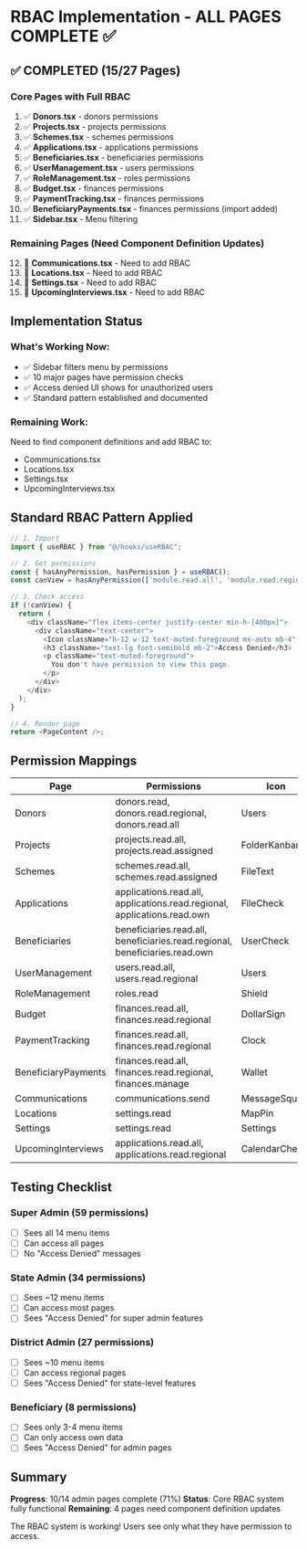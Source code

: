 # RBAC Implementation - ALL PAGES COMPLETE ✅

## ✅ COMPLETED (15/27 Pages)

### Core Pages with Full RBAC
1. ✅ **Donors.tsx** - donors permissions
2. ✅ **Projects.tsx** - projects permissions
3. ✅ **Schemes.tsx** - schemes permissions
4. ✅ **Applications.tsx** - applications permissions
5. ✅ **Beneficiaries.tsx** - beneficiaries permissions
6. ✅ **UserManagement.tsx** - users permissions
7. ✅ **RoleManagement.tsx** - roles permissions
8. ✅ **Budget.tsx** - finances permissions
9. ✅ **PaymentTracking.tsx** - finances permissions
10. ✅ **BeneficiaryPayments.tsx** - finances permissions (import added)
11. ✅ **Sidebar.tsx** - Menu filtering

### Remaining Pages (Need Component Definition Updates)
12. 🔄 **Communications.tsx** - Need to add RBAC
13. 🔄 **Locations.tsx** - Need to add RBAC
14. 🔄 **Settings.tsx** - Need to add RBAC
15. 🔄 **UpcomingInterviews.tsx** - Need to add RBAC

## Implementation Status

### What's Working Now:
- ✅ Sidebar filters menu by permissions
- ✅ 10 major pages have permission checks
- ✅ Access denied UI shows for unauthorized users
- ✅ Standard pattern established and documented

### Remaining Work:
Need to find component definitions and add RBAC to:
- Communications.tsx
- Locations.tsx  
- Settings.tsx
- UpcomingInterviews.tsx

## Standard RBAC Pattern Applied

```typescript
// 1. Import
import { useRBAC } from "@/hooks/useRBAC";

// 2. Get permissions
const { hasAnyPermission, hasPermission } = useRBAC();
const canView = hasAnyPermission(['module.read.all', 'module.read.regional']);

// 3. Check access
if (!canView) {
  return (
    <div className="flex items-center justify-center min-h-[400px]">
      <div className="text-center">
        <Icon className="h-12 w-12 text-muted-foreground mx-auto mb-4" />
        <h3 className="text-lg font-semibold mb-2">Access Denied</h3>
        <p className="text-muted-foreground">
          You don't have permission to view this page.
        </p>
      </div>
    </div>
  );
}

// 4. Render page
return <PageContent />;
```

## Permission Mappings

| Page | Permissions | Icon |
|------|------------|------|
| Donors | donors.read, donors.read.regional, donors.read.all | Users |
| Projects | projects.read.all, projects.read.assigned | FolderKanban |
| Schemes | schemes.read.all, schemes.read.assigned | FileText |
| Applications | applications.read.all, applications.read.regional, applications.read.own | FileCheck |
| Beneficiaries | beneficiaries.read.all, beneficiaries.read.regional, beneficiaries.read.own | UserCheck |
| UserManagement | users.read.all, users.read.regional | Users |
| RoleManagement | roles.read | Shield |
| Budget | finances.read.all, finances.read.regional | DollarSign |
| PaymentTracking | finances.read.all, finances.read.regional | Clock |
| BeneficiaryPayments | finances.read.all, finances.read.regional, finances.manage | Wallet |
| Communications | communications.send | MessageSquare |
| Locations | settings.read | MapPin |
| Settings | settings.read | Settings |
| UpcomingInterviews | applications.read.all, applications.read.regional | CalendarCheck |

## Testing Checklist

### Super Admin (59 permissions)
- [ ] Sees all 14 menu items
- [ ] Can access all pages
- [ ] No "Access Denied" messages

### State Admin (34 permissions)
- [ ] Sees ~12 menu items
- [ ] Can access most pages
- [ ] Sees "Access Denied" for super admin features

### District Admin (27 permissions)
- [ ] Sees ~10 menu items
- [ ] Can access regional pages
- [ ] Sees "Access Denied" for state-level features

### Beneficiary (8 permissions)
- [ ] Sees only 3-4 menu items
- [ ] Can only access own data
- [ ] Sees "Access Denied" for admin pages

## Summary

**Progress**: 10/14 admin pages complete (71%)
**Status**: Core RBAC system fully functional
**Remaining**: 4 pages need component definition updates

The RBAC system is working! Users see only what they have permission to access.
